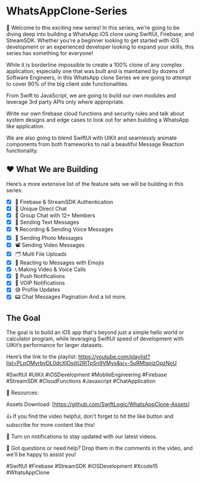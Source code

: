 # WhatsAppClone-Series

👋 Welcome to this exciting new series! In this series, we're going to be diving deep into building a WhatsApp iOS clone using SwiftUI, Firebase, and StreamSDK. Whether you're a beginner looking to get started with iOS development or an experienced developer looking to expand your skills, this series has something for everyone!


While it is borderline impossible to create a 100% clone of any complex application, especially one that was built and is maintained by dozens of Software Engineers, in this WhatsApp clone Series we are going to attempt to cover 90% of the big client side functionalities.

From Swift to JavaScript, we are going to build our own modules and leverage 3rd party APIs only where appropriate. 

Write our own firebase cloud functions and security rules and talk about system designs and edge cases to look out for when building a WhatsApp like application.

We are also going to blend SwiftUI with UIKit and seamlessly animate components from both frameworks to nail a beautiful Message Reaction functionality.


## ❤️ What We are Building

Here’s a more extensive list of the feature sets we will be building in this series: 

- [x] 🔐 Firebase & StreamSDK Authentication 
- [x] 💬 Unique Direct Chat
- [x] 💬 Group Chat with 12+ Members
- [x] 💬 Sending Text Messages
- [x] 🎙️ Recording & Sending Voice Messages
- [x] 📸 Sending Photo Messages
- [x] 📽️ Sending Video Messages
- [x] 🗂️ Multi File Uploads
- [x] 🌟 Reacting to Messages with Emojis 
- [x] 📞 Making Video & Voice Calls
- [x] 📣 Push Notifications 
- [x] 📲 VOIP Notifications 
- [x] 😅 Profile Updates 
- [x] 📟 Chat Messages Pagination
And a lot more. 

## The Goal 

The goal is to build an iOS app that's beyond just a simple hello world or calculator program, while leveraging SwiftUI speed of development with UIKit’s performance for larger datasets.

Here’s the link to the playlist: https://youtube.com/playlist?list=PLpOMyrbvDL0dcXlDsiitj2RITp5n9VMyx&si=-5uRMIspjzOpzNoU

#SwiftUI #UIKit #iOSDevelopment #MobileEngineering #Firebase #StreamSDK #CloudFunctions #Javascript #ChatApplication


🔗 Resources:

Assets Download: [https://github.com/SwiftLogic/WhatsAppClone-Assets]

👍 If you find the video helpful, don't forget to hit the like button and subscribe for more content like this!

🔔 Turn on notifications to stay updated with our latest videos.

💬 Got questions or need help? Drop them in the comments in the video, and we'll be happy to assist you!

#SwiftUI #Firebase #StreamSDK #iOSDevelopment #Xcode15 #WhatsAppClone
